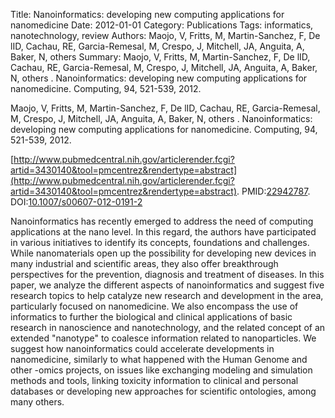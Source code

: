 Title: Nanoinformatics: developing new computing applications for nanomedicine
Date: 2012-01-01
Category: Publications
Tags: informatics, nanotechnology, review
Authors: Maojo, V, Fritts, M, Martin-Sanchez, F, De lID, Cachau, RE, Garcia-Remesal, M, Crespo, J, Mitchell, JA, Anguita, A, Baker, N, others 
Summary: Maojo, V, Fritts, M, Martin-Sanchez, F, De lID, Cachau, RE, Garcia-Remesal, M, Crespo, J, Mitchell, JA, Anguita, A, Baker, N, others . Nanoinformatics: developing new computing applications for nanomedicine. Computing, 94, 521-539, 2012. 

Maojo, V, Fritts, M, Martin-Sanchez, F, De lID, Cachau, RE, Garcia-Remesal, M, Crespo, J, Mitchell, JA, Anguita, A, Baker, N, others . Nanoinformatics: developing new computing applications for nanomedicine. Computing, 94, 521-539, 2012. 

[http://www.pubmedcentral.nih.gov/articlerender.fcgi?artid=3430140&tool=pmcentrez&rendertype=abstract](http://www.pubmedcentral.nih.gov/articlerender.fcgi?artid=3430140&tool=pmcentrez&rendertype=abstract). PMID:[22942787](http://www.ncbi.nlm.nih.gov/pubmed/22942787). DOI:[10.1007/s00607-012-0191-2](http://dx.doi.org/10.1007/s00607-012-0191-2)

Nanoinformatics has recently emerged to address the need of computing applications at the nano level. In this regard, the authors have participated in various initiatives to identify its concepts, foundations and challenges. While nanomaterials open up the possibility for developing new devices in many industrial and scientific areas, they also offer breakthrough perspectives for the prevention, diagnosis and treatment of diseases. In this paper, we analyze the different aspects of nanoinformatics and suggest five research topics to help catalyze new research and development in the area, particularly focused on nanomedicine. We also encompass the use of informatics to further the biological and clinical applications of basic research in nanoscience and nanotechnology, and the related concept of an extended "nanotype" to coalesce information related to nanoparticles. We suggest how nanoinformatics could accelerate developments in nanomedicine, similarly to what happened with the Human Genome and other -omics projects, on issues like exchanging modeling and simulation methods and tools, linking toxicity information to clinical and personal databases or developing new approaches for scientific ontologies, among many others.
